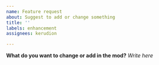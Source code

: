 ```yaml
---
name: Feature request
about: Suggest to add or change something
title: ''
labels: enhancement
assignees: kerudion

---
```


**What do you want to change or add in the mod?**
*Write here*
